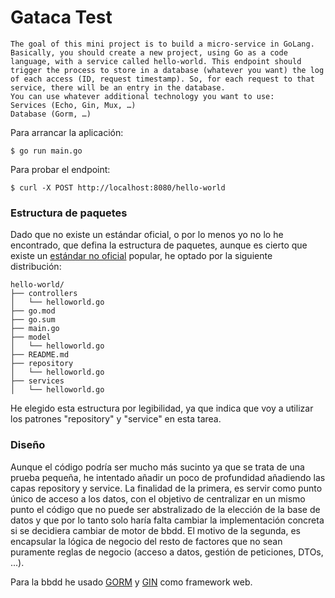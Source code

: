 # Gataca Test

````
The goal of this mini project is to build a micro-service in GoLang.
Basically, you should create a new project, using Go as a code language, with a service called hello-world. This endpoint should trigger the process to store in a database (whatever you want) the log of each access (ID, request timestamp). So, for each request to that service, there will be an entry in the database.
You can use whatever additional technology you want to use:
Services (Echo, Gin, Mux, …)
Database (Gorm, …)
````

Para arrancar la aplicación:
````
$ go run main.go
````

Para probar el endpoint:
````
$ curl -X POST http://localhost:8080/hello-world
````

### Estructura de paquetes

Dado que no existe un estándar oficial, o por lo menos yo no lo he encontrado, que defina la estructura de paquetes, 
aunque es cierto que existe un [estándar no oficial](https://github.com/golang-standards/project-layout) popular, he optado por la siguiente distribución:

````
hello-world/
├── controllers
│   └── helloworld.go
├── go.mod
├── go.sum
├── main.go
├── model
│   └── helloworld.go
├── README.md
├── repository
│   └── helloworld.go
├── services
│   └── helloworld.go
````

He elegido esta estructura por legibilidad, ya que indica que voy a utilizar los patrones "repository" y "service" en esta tarea. 

### Diseño
Aunque el código podría ser mucho más sucinto ya que se trata de una prueba pequeña, he intentado añadir un poco de profundidad añadiendo las capas repository y service.
La finalidad de la primera, es servir como punto único de acceso a los datos, con el objetivo de centralizar en un mismo punto el código que no puede ser abstralizado de
la elección de la base de datos y que por lo tanto solo haría falta cambiar la implementación concreta si se decidiera cambiar de motor de bbdd. 
El motivo de la segunda, es encapsular la lógica de negocio del resto de factores que no sean puramente reglas de negocio (acceso a datos, gestión de peticiones, DTOs, ...).

Para la bbdd he usado [GORM](https://gorm.io/docs/) y [GIN](https://github.com/gin-gonic/gin) como framework web.
 

